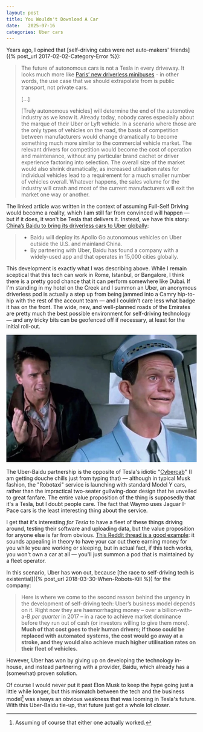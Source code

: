 ```yaml
---
layout: post
title: You Wouldn't Download A Car
date:   2025-07-16
categories: Uber cars
---
```


Years ago, I opined that [self-driving cabs were not auto-makers' friends]({% post_url 2017-02-02-Category-Error %}):

> The future of autonomous cars is not a Tesla in every driveway. It looks much more like [Paris’ new driverless minibuses](https://phys.org/news/2017-01-paris-electric-driverless-minibus-pollution.html%C2%A0) - in other words, the use case that we should extrapolate from is public transport, not private cars.
> 
> \[…\]
> 
> \[Truly autonomous vehicles\] will determine the end of the automotive industry as we know it. Already today, nobody cares especially about the marque of their Uber or Lyft vehicle. In a scenario where those are the only types of vehicles on the road, the basis of competition between manufacturers would change dramatically to become something much more similar to the commercial vehicle market. The relevant drivers for competition would become the cost of operation and maintenance, without any particular brand cachet or driver experience factoring into selection. The overall size of the market would also shrink dramatically, as increased utilisation rates for individual vehicles lead to a requirement for a much smaller number of vehicles overall. Whatever happens, the sales volume for the industry will crash and most of the current manufacturers will exit the market one way or another.

The linked article was written in the context of assuming Full-Self Driving would become a reality, which I am still far from convinced will happen — but if it does, it won't be Tesla that delivers it. Instead, we have this story: [China’s Baidu to bring its driverless cars to Uber globally](https://www.cnbc.com/2025/07/15/baidu-strikes-deal-to-bring-its-driverless-cars-to-uber-globally.html):

> - Baidu will deploy its Apollo Go autonomous vehicles on Uber outside the U.S. and mainland China.
> - By partnering with Uber, Baidu has found a company with a widely-used app and that operates in 15,000 cities globally.

This development is exactly what I was describing above. While I remain sceptical that this tech can work in Rome, Istanbul, or Bangalore, I think there is a pretty good chance that it can perform somewhere like Dubai. If I'm standing in my hotel on the Creek and I summon an Uber, an anonymous driverless pod is actually a step up from being jammed into a Camry hip-to-hip with the rest of the account team — and I couldn't care less what badge it has on the front. The wide, new, and well-planned roads of the Emirates are pretty much the best possible environment for self-driving technology — and any tricky bits can be geofenced off if necessary, at least for the initial roll-out.

![](/images/johnny-cab-from-total-recall-1990-v0-uog06a35pob91.jpg.jpg)

The Uber-Baidu partnership is the opposite of Tesla's idiotic "[Cybercab](https://www.cnbc.com/2025/06/20/tesla-robotaxi-launch-austin.html)" (I am getting douche chills just from typing that) — although in typical Musk fashion, the "Robotaxi" service is launching with standard Model Y cars, rather than the impractical two-seater gullwing-door design that he unveiled to great fanfare. The entire value proposition of the thing is supposedly that it's a Tesla, but I doubt people care. The fact that Waymo uses Jaguar I-Pace cars is the least interesting thing about the service.

I get that it's interesting *for Tesla* to have a fleet of these things driving around, testing their software and uploading data, but the value proposition for anyone else is far from obvious. [This Reddit thread is a good example](https://www.reddit.com/r/SelfDrivingCars/comments/1hm3q6a/whats_the_value_proposition_of_tesla_cybercab/): it sounds appealing in theory to have your car out there earning money for you while you are working or sleeping, but in actual fact, if this tech works, you won't own a car at all — you'll just summon a pod that is maintained by a fleet operator.

In this scenario, Uber has won out, because [the race to self-driving tech is existential]({% post_url 2018-03-30-When-Robots-Kill %}) for the company:

> Here is where we come to the second reason behind the urgency in the development of self-driving tech: Uber’s business model depends on it. Right now they are haemorrhaging money – over a billion-with-a-B _per quarter_ in 2017 – in a race to achieve market dominance before they run out of cash (or investors willing to give them more). **Much of that cost goes to their human drivers; if those could be replaced with automated systems, the cost would go away at a stroke, and they would also achieve much higher utilisation rates on their fleet of vehicles.**

However, Uber has won by giving up on developing the technology in-house, and instead partnering with a provider, Baidu, which already has a (somewhat) proven solution.

Of course I would never put it past Elon Musk to keep the hype going just a little while longer, but this mismatch between the tech and the business model[^1] was always an obvious weakness that was looming in Tesla's future. With this Uber-Baidu tie-up, that future just got a whole lot closer.

[^1]: Assuming of course that either one actually worked.